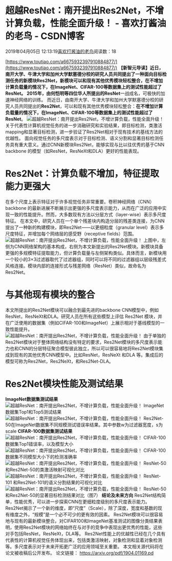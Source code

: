 
# 超越ResNet：南开提出Res2Net，不增计算负载，性能全面升级！ - 喜欢打酱油的老鸟 - CSDN博客


2019年04月05日 12:13:19[喜欢打酱油的老鸟](https://me.csdn.net/weixin_42137700)阅读数：18


[https://www.toutiao.com/a6675932397910884877/](https://www.toutiao.com/a6675932397910884877/)
**【新智元导读】**近日，南开大学、牛津大学和加州大学默塞德分校的研究人员共同提出了一种面向目标检测任务的新模块Res2Net，新模块可以和现有其他优秀模块轻松整合，在不增加计算负载量的情况下，在ImageNet、CIFAR-100等数据集上的测试性能超过了ResNet。
2015年，由何恺明等四位华人所提出的**ResNet**一战成名，可极快的加速神经网络的训练。
而近日，由南开大学、牛津大学和加州大学默塞德分校的研究人员共同提出的**Res2Net**，可以和现有其他优秀模块轻松整合：**在不增加计算负载量的情况下，在ImageNet、CIFAR-100等数据集上的测试性能超过了ResNet**。
![超越ResNet：南开提出Res2Net，不增计算负载，性能全面升级！](http://p1.pstatp.com/large/pgc-image/fb5d11f7064d4ee0a4dce69d666513f9)
关于代表性计算机视觉任务的进一步消融研究和实验结果，即目标检测，类激活 mapping和显著目标检测，进一步验证了Res2Net相对于现有技术的基线方法的优越性。
面向视觉任务的多尺度表示对于目标检测、语义分割和显著目标检测任务具有重大意义。通过CNN新模块Res2Net，能够实现与比以往优秀的基于CNN backbone 的模型（如ResNet，ResNeXt和DLA）更好的性能表现。
# Res2Net：计算负载不增加，特征提取能力更强大
在多个尺度上表示特征对于许多视觉任务非常重要。卷积神经网络（CNN） backbone 的最新进展不断展示出更强的多尺度表示能力，从而在广泛的应用中实现一致的性能提升。然而，大多数现有方法以分层方式（layer-wise）表示多尺度特征。
在本文中，研究人员在一个单个残差块内构造分层的残差类连接，为CNN提出了一种新的构建模块，即Res2Net——以更细粒度（granular level）表示多尺度特征，并增加每个网络层的感受野（receptive fields）范围。
![超越ResNet：南开提出Res2Net，不增计算负载，性能全面升级！](http://p3.pstatp.com/large/pgc-image/ff4b82e7a02d45419fecb3d98ab2bb16)
上图中，左侧为CNN网络架构的基本构成，右侧为本文新提出的Res2Net模块。新模块具备更强的多规模特征提取能力，但计算负载量与左侧架构类似。具体而言，新模块用一个较小的3×3过滤器取代了过滤器组，同时可以将不同的过滤器组以层级残差式风格连接。模块内部的连接形式与残差网络（ResNet）类似，故命名为Res2Net。
# 与其他现有模块的整合
本文所提出的Res2Net模块可以融合到最先进的backbone CNN模型中，例如ResNet，ResNeXt和DLA。研究人员在所有这些模型上评估 Res2Net 模块，并在广泛使用的数据集（例如CIFAR-100和ImageNet）上展示相对于基线模型的一致性能提升。
![超越ResNet：南开提出Res2Net，不增计算负载，性能全面升级！](http://p9.pstatp.com/large/pgc-image/7dc9fd5f77af41c494a6154700a5021d)
由于单独的Res2Net模块对于整体网络结构没有特定的要求，Res2Net模块的多尺度表示能力也和CNN的分层特征聚合模型彼此独立，所以可以很容易地将Res2Net模块集成到现有的其他优秀CNN模型中。比如ResNet，ResNeXt 和DLA 等。集成后的模型可称为Res2Net，Res2NeXt，和Res2Net-DLA。
# Res2Net模块性能及测试结果
**ImageNet数据集测试结果**
![超越ResNet：南开提出Res2Net，不增计算负载，性能全面升级！](http://p1.pstatp.com/large/pgc-image/6a1d2d8aa5554d1192f831274491ebf6)
ImageNet数据集Top1和Top5测试结果
![超越ResNet：南开提出Res2Net，不增计算负载，性能全面升级！](http://p1.pstatp.com/large/pgc-image/a47b8ac2bda04e42ad9ee4ef8f687243)
Res2Net-50在ImageNet数据集不同规模测试错误率结果。其中参数w为过滤器宽度，s为scale
**CIFAR-100数据集测试结果**
![超越ResNet：南开提出Res2Net，不增计算负载，性能全面升级！](http://p3.pstatp.com/large/pgc-image/563e9eca002d4189b8044be963616fce)
CIFAR-100数据集Top1错误率，以及模型大小
![超越ResNet：南开提出Res2Net，不增计算负载，性能全面升级！](http://p1.pstatp.com/large/pgc-image/24263d5f00044320807b453a99c4b45c)
CIFAR-100数据集不同模型大小下的检测准确率
![超越ResNet：南开提出Res2Net，不增计算负载，性能全面升级！](http://p1.pstatp.com/large/pgc-image/0a99785cf1f74a948e6c960563ba28b0)
ResNet-50和Res2Net-50的类激活映射可视化对比
![超越ResNet：南开提出Res2Net，不增计算负载，性能全面升级！](http://p1.pstatp.com/large/pgc-image/ee0ebc9937ea460fba0182112bac6287)
ResNet-101 和Res2Net-101的语义分割结果的可视化对比
![超越ResNet：南开提出Res2Net，不增计算负载，性能全面升级！](http://p1.pstatp.com/large/pgc-image/1030761e19c14d1eaaf6037dfedf4f22)
ResNet-50 和Res2Net-50的显著目标检测结果对比（图7）
**结论及未来方向**
Res2Net结构简单，性能优秀，可以进一步探索CNN在更细粒度级别的多尺度表示能力。 Res2Net揭示了一个新的维度，即“尺度”（Scale），除了深度，宽度和基数的现有维度之外，“规模”是一个必不可少的更有效的因素。
Res2Net模块可以很容易地与现有的最新模块整合。对CIFAR100和ImageNet基准测试的图像分类结果表明，使用Res2Net模块的网络始终在与对手的竞争中表现出更优秀的性能，这些对手包括ResNet，ResNeXt，DLA等。
Res2Net性能上的优越性已经在几个具有代表性的计算机视觉任务体现出来，包括类激活映射，对象检测和显着对象检测等。多尺度表示对于未来开拓更广泛的应用领域至关重要。
本文相关源代码将在论文被收稿后公开发布。
论文链接：
https://arxiv.org/pdf/1904.01169.pd

